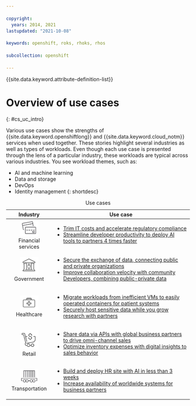 ```yaml
---

copyright:
  years: 2014, 2021
lastupdated: "2021-10-08"

keywords: openshift, roks, rhoks, rhos

subcollection: openshift

---
```


{{site.data.keyword.attribute-definition-list}}

  

# Overview of use cases
{: #cs_uc_intro}

Various use cases show the strengths of {{site.data.keyword.openshiftlong}} and  {{site.data.keyword.cloud_notm}} services when used together. These stories highlight several industries as well as types of workloads. Even though each use case is presented through the lens of a particular industry, these workloads are typical across various industries. You see workload themes, such as:
* AI and machine learning
* Data and storage
* DevOps
* Identity management
{: shortdesc}

<table summary="The table shows the use cases. Rows are to be read from the left to right, with icons representing each industry in column one the description in column two.">
<caption>Use cases</caption>
    <thead>
    <col width="25%">
    <th>Industry</th>
    <th>Use case</th>
    </thead>
    <tbody>
        <tr>
    <td align="center"><img src="images/finance.svg" width="50" alt="Icon of front and back of credit card"/><br>Financial services</td>
    <td><ul>
    <li><a href="/docs/openshift?topic=openshift-cs_uc_finance#uc_mortgage">Trim IT costs and accelerate regulatory compliance</a></li>
    <li><a href="/docs/openshift?topic=openshift-cs_uc_finance#uc_payment_tech">Streamline developer productivity to deploy AI tools to partners 4 times faster</a></li>
    </ul></td>
        </tr>
        <tr>
        <td align="center"><img src="images/gov.svg" width="50" alt="Icon of government building with person inside"/><br>Government</td>
        <td><ul>
    <li><a href="/docs/openshift?topic=openshift-cs_uc_gov#uc_port">Secure the exchange of data, connecting public and private organizations</a></li>
        <li><a href="/docs/openshift?topic=openshift-cs_uc_gov#uc_data_mashup">Improve collaboration velocity with community Developers, combining public-private data</a></li></ul></td>
        </tr>
    <tr>
        <td align="center"><img src="images/health.svg" width="50" alt="Icon of medical bag"/><br>Healthcare</td>
        <td><ul>
        <li><a href="/docs/openshift?topic=openshift-cs_uc_health#uc_migrate">Migrate workloads from inefficient VMs to easily operated containers for patient systems</a></li>
        <li><a href="/docs/openshift?topic=openshift-cs_uc_health#uc_research">Securely host sensitive data while you grow research with partners</a></li>
        </ul></td>
        </tr>
        <tr>
            <td align="center"><img src="images/retail.svg" width="50" alt="Icon of shopping cart with currency symbol"/><br>Retail</td>
            <td><ul>
        <li><a href="/docs/openshift?topic=openshift-cs_uc_retail#uc_data-share">Share data via APIs with global business partners to drive omni-channel sales</a></li>
            <li><a href="/docs/openshift?topic=openshift-cs_uc_retail#uc_grocer">Optimize inventory expenses with digital insights to sales behavior</a></li>
              </ul></td>
          </tr>
        <tr>
        <td align="center"><img src="images/transport.svg" width="50" alt="Icon of railroad car with containers"/><br>Transportation</td>
            <td><ul>
          <li><a href="/docs/openshift?topic=openshift-cs_uc_transport#uc_airline">Build and deploy HR site with AI in less than 3 weeks</a></li>
            <li><a href="/docs/openshift?topic=openshift-cs_uc_transport#uc_shipping">Increase availability of worldwide systems for business partners</a></li></ul></td>
        </tr>
    </tbody>
    </table>






